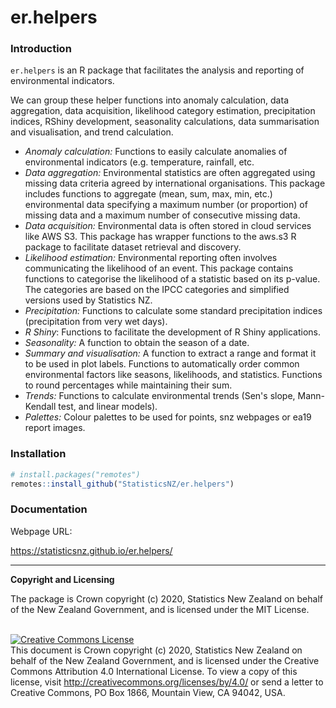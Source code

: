 # er.helpers

### Introduction

`er.helpers` is an R package that facilitates the analysis and reporting of environmental indicators. 

We can group these helper functions into anomaly calculation, data aggregation, data acquisition, likelihood category estimation, precipitation indices, RShiny development, seasonality calculations, data summarisation and visualisation, and trend calculation.

* _Anomaly calculation:_ Functions to easily calculate anomalies of environmental indicators (e.g. temperature, rainfall, etc.
* _Data aggregation:_ Environmental statistics are often aggregated using missing data criteria agreed by international organisations. This package includes functions to aggregate (mean, sum, max, min, etc.) environmental data specifying a maximum number (or proportion) of missing data and a maximum number of consecutive missing data.
* _Data acquisition:_ Environmental data is often stored in cloud services like AWS S3. This package has wrapper functions to the aws.s3 R package to facilitate dataset retrieval and discovery. 
* _Likelihood estimation:_ Environmental reporting often involves communicating the likelihood of an event. This package contains functions to categorise the likelihood of a statistic based on its p-value. The categories are based on the IPCC categories and simplified versions used by Statistics NZ.
* _Precipitation:_ Functions to calculate some standard precipitation indices (precipitation from very wet days).
* _R Shiny_: Functions to facilitate the development of R Shiny applications.
* _Seasonality:_ A function to obtain the season of a date.
* _Summary and visualisation:_ A function to extract a range and format it to be used in plot labels. Functions to automatically order common environmental factors like seasons, likelihoods, and statistics. Functions to round percentages while maintaining their sum. 
* _Trends:_ Functions to calculate environmental trends (Sen's slope, Mann-Kendall test, and linear models).
* _Palettes:_ Colour palettes to be used for points, snz webpages or ea19 report images. 

### Installation

```r
# install.packages("remotes")
remotes::install_github("StatisticsNZ/er.helpers")
```

### Documentation

Webpage URL:

https://statisticsnz.github.io/er.helpers/

---

__Copyright and Licensing__

The package is Crown copyright (c) 2020, Statistics New Zealand on behalf of the New Zealand Government, and is licensed under the MIT License.

<br /><a rel="license" href="http://creativecommons.org/licenses/by/4.0/"><img alt="Creative Commons License" style="border-width:0" src="https://i.creativecommons.org/l/by/4.0/88x31.png" /></a><br />This document is Crown copyright (c) 2020, Statistics New Zealand on behalf of the New Zealand Government, and is licensed under the Creative Commons Attribution 4.0 International License. To view a copy of this license, visit http://creativecommons.org/licenses/by/4.0/ or send a letter to Creative Commons, PO Box 1866, Mountain View, CA 94042, USA.
